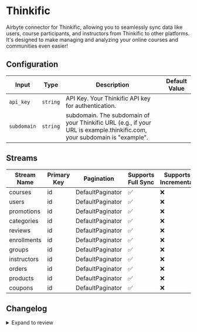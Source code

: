 # Thinkific
Airbyte connector for Thinkific, allowing you to seamlessly sync data like users, course participants, and instructors from Thinkific to other platforms. It's designed to make managing and analyzing your online courses and communities even easier!

## Configuration

| Input | Type | Description | Default Value |
|-------|------|-------------|---------------|
| `api_key` | `string` | API Key. Your Thinkific API key for authentication. |  |
| `subdomain` | `string` | subdomain. The subdomain of your Thinkific URL (e.g., if your URL is example.thinkific.com, your subdomain is "example". |  |

## Streams
| Stream Name | Primary Key | Pagination | Supports Full Sync | Supports Incremental |
|-------------|-------------|------------|---------------------|----------------------|
| courses | id | DefaultPaginator | ✅ |  ❌  |
| users | id | DefaultPaginator | ✅ |  ❌  |
| promotions | id | DefaultPaginator | ✅ |  ❌  |
| categories | id | DefaultPaginator | ✅ |  ❌  |
| reviews | id | DefaultPaginator | ✅ |  ❌  |
| enrollments | id | DefaultPaginator | ✅ |  ❌  |
| groups | id | DefaultPaginator | ✅ |  ❌  |
| instructors | id | DefaultPaginator | ✅ |  ❌  |
| orders | id | DefaultPaginator | ✅ |  ❌  |
| products | id | DefaultPaginator | ✅ |  ❌  |
| coupons | id | DefaultPaginator | ✅ |  ❌  |

## Changelog

<details>
  <summary>Expand to review</summary>

| Version          | Date              | Pull Request | Subject        |
|------------------|-------------------|--------------|----------------|
| 0.0.6 | 2024-12-21 | [50338](https://github.com/airbytehq/airbyte/pull/50338) | Update dependencies |
| 0.0.5 | 2024-12-14 | [49798](https://github.com/airbytehq/airbyte/pull/49798) | Update dependencies |
| 0.0.4 | 2024-12-12 | [49377](https://github.com/airbytehq/airbyte/pull/49377) | Update dependencies |
| 0.0.3 | 2024-11-04 | [48142](https://github.com/airbytehq/airbyte/pull/48142) | Update dependencies |
| 0.0.2 | 2024-10-29 | [47525](https://github.com/airbytehq/airbyte/pull/47525) | Update dependencies |
| 0.0.1 | 2024-10-07 | | Initial release by [@parthiv11](https://github.com/parthiv11) via Connector Builder |

</details>
